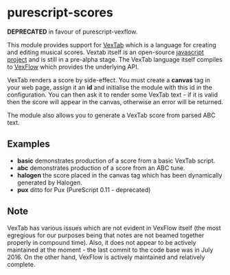purescript-scores
=================

__DEPRECATED__ in favour of purescript-vexflow.

This module provides support for [VexTab](http://www.vexflow.com/vextab/) which is a language for creating and editing musical scores. Vextab itself is an open-source [javascript project](https://github.com/0xfe/vextab) and is still in a pre-alpha stage.  The VexTab language itself compiles to [VexFlow](http://www.vexflow.com) which provides the underlying API.

VexTab renders a score by side-effect.  You must create a __canvas__ tag in your web page, assign it an __id__ and initialise the module with this id in the configuration.  You can then ask it to render some VexTab text - if it is valid then the score will appear in the canvas, otherwise an error will be returned.

The module also allows you to generate a VexTab score from parsed ABC text.

Examples
--------

* __basic__ demonstrates production of a score from a basic VexTab script.
* __abc__ demonstrates production of a score from an ABC tune.
* __halogen__ the score placed in the canvas tag which has been dynamically generated by Halogen.
* __pux__ ditto for Pux (PureScript 0.11 - deprecated)

Note
----

VexTab has various issues which are not evident in VexFlow itself (the most egregious for our purposes being that notes are not beamed together properly in compound time).  Also, it does not appear to be actively maintained at the moment - the last commit to the code base was in July 2016.  On the other hand, VexFlow is actively maintained and relatively complete.

